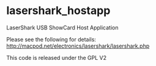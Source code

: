 lasershark_hostapp
===================

LaserShark USB ShowCard Host Application

Please see the following for details:
http://macpod.net/electronics/lasershark/lasershark.php

This code is released under the GPL V2 
